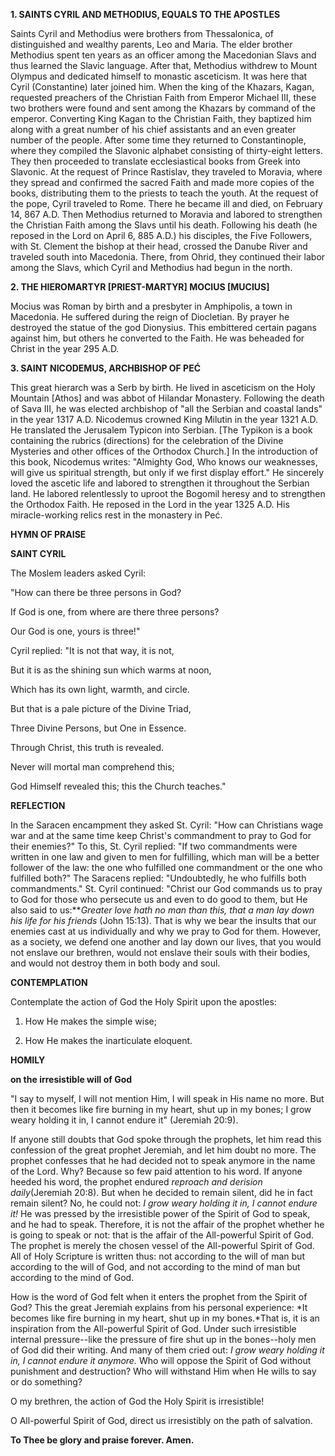 
**1. SAINTS CYRIL AND METHODIUS, EQUALS TO THE APOSTLES**

Saints Cyril and Methodius were brothers from Thessalonica, of distinguished and wealthy parents, Leo and Maria. The elder brother Methodius spent ten years as an officer among the Macedonian Slavs and thus learned the Slavic language. After that, Methodius withdrew to Mount Olympus and dedicated himself to monastic asceticism. It was here that Cyril (Constantine) later joined him. When the king of the Khazars, Kagan, requested preachers of the Christian Faith from Emperor Michael III, these two brothers were found and sent among the Khazars by command of the emperor. Converting King Kagan to the Christian Faith, they baptized him along with a great number of his chief assistants and an even greater number of the people. After some time they returned to Constantinople, where they compiled the Slavonic alphabet consisting of thirty-eight letters. They then proceeded to translate ecclesiastical books from Greek into Slavonic. At the request of Prince Rastislav, they traveled to Moravia, where they spread and confirmed the sacred Faith and made more copies of the books, distributing them to the priests to teach the youth. At the request of the pope, Cyril traveled to Rome. There he became ill and died, on February 14, 867 A.D. Then Methodius returned to Moravia and labored to strengthen the Christian Faith among the Slavs until his death. Following his death (he reposed in the Lord on April 6, 885 A.D.) his disciples, the Five Followers, with St. Clement the bishop at their head, crossed the Danube River and traveled south into Macedonia. There, from Ohrid, they continued their labor among the Slavs, which Cyril and Methodius had begun in the north.

**2. THE HIEROMARTYR [PRIEST-MARTYR] MOCIUS [MUCIUS]**

Mocius was Roman by birth and a presbyter in Amphipolis, a town in Macedonia. He suffered during the reign of Diocletian. By prayer he destroyed the statue of the god Dionysius. This embittered certain pagans against him, but others he converted to the Faith. He was beheaded for Christ in the year 295 A.D.

**3. SAINT NICODEMUS, ARCHBISHOP OF PEĆ**

This great hierarch was a Serb by birth. He lived in asceticism on the Holy Mountain [Athos] and was abbot of Hilandar Monastery. Following the death of Sava III, he was elected archbishop of "all the Serbian and coastal lands" in the year 1317 A.D. Nicodemus crowned King Milutin in the year 1321 A.D. He translated the Jerusalem Typicon into Serbian. [The Typikon is a book containing the rubrics (directions) for the celebration of the Divine Mysteries and other offices of the Orthodox Church.] In the introduction of this book, Nicodemus writes: "Almighty God, Who knows our weaknesses, will give us spiritual strength, but only if we first display effort." He sincerely loved the ascetic life and labored to strengthen it throughout the Serbian land. He labored relentlessly to uproot the Bogomil heresy and to strengthen the Orthodox Faith. He reposed in the Lord in the year 1325 A.D. His miracle-working relics rest in the monastery in Peć.



**HYMN OF PRAISE**

**SAINT CYRIL**

The Moslem leaders asked Cyril:

"How can there be three persons in God?

If God is one, from where are there three persons?

Our God is one, yours is three!"

Cyril replied: "It is not that way, it is not,

But it is as the shining sun which warms at noon,

Which has its own light, warmth, and circle.

But that is a pale picture of the Divine Triad,

Three Divine Persons, but One in Essence.

Through Christ, this truth is revealed.

Never will mortal man comprehend this;

God Himself revealed this; this the Church teaches."


**REFLECTION**

In the Saracen encampment they asked St. Cyril: "How can Christians wage war and at the same time keep Christ's commandment to pray to God for their enemies?" To this, St. Cyril replied: "If two commandments were written in one law and given to men for fulfilling, which man will be a better follower of the law: the one who fulfilled one commandment or the one who fulfilled both?" The Saracens replied: "Undoubtedly, he who fulfills both commandments." St. Cyril continued: "Christ our God commands us to pray to God for those who persecute us and even to do good to them, but He also said to us:***Greater love hath no man than this, that a man lay down his life for his friends* (John 15:13). That is why we bear the insults that our enemies cast at us individually and why we pray to God for them. However, as a society, we defend one another and lay down our lives, that you would not enslave our brethren, would not enslave their souls with their bodies, and would not destroy them in both body and soul.

**CONTEMPLATION**

Contemplate the action of God the Holy Spirit upon the apostles:

1.  How He makes the simple wise;

1.  How He makes the inarticulate eloquent.



**HOMILY**


**on the irresistible will of God**

"I say to myself, I will not mention Him, I will speak in His name no more. But then it becomes like fire burning in my heart, shut up in my bones; I grow weary holding it in, I cannot endure it" (Jeremiah 20:9).

If anyone still doubts that God spoke through the prophets, let him read this confession of the great prophet Jeremiah, and let him doubt no more. The prophet confesses that he had decided not to speak anymore in the name of the Lord. Why? Because so few paid attention to his word. If anyone heeded his word, the prophet endured *reproach and derision daily*(Jeremiah 20:8). But when he decided to remain silent, did he in fact remain silent? No, he could not: *I grow weary holding it in, I cannot endure it!* He was pressed by the irresistible power of the Spirit of God to speak, and he had to speak. Therefore, it is not the affair of the prophet whether he is going to speak or not: that is the affair of the All-powerful Spirit of God. The prophet is merely the chosen vessel of the All-powerful Spirit of God. All of Holy Scripture is written thus: not according to the will of man but according to the will of God, and not according to the mind of man but according to the mind of God.

How is the word of God felt when it enters the prophet from the Spirit of God? This the great Jeremiah explains from his personal experience: *It becomes like fire burning in my heart, shut up in my bones.*That is, it is an inspiration from the All-powerful Spirit of God. Under such irresistible internal pressure--like the pressure of fire shut up in the bones--holy men of God did their writing. And many of them cried out: *I grow weary holding it in, I cannot endure it anymore.* Who will oppose the Spirit of God without punishment and destruction? Who will withstand Him when He wills to say or do something?

O my brethren, the action of God the Holy Spirit is irresistible!

O All-powerful Spirit of God, direct us irresistibly on the path of salvation.

**To Thee be glory and praise forever. Amen.**

 
